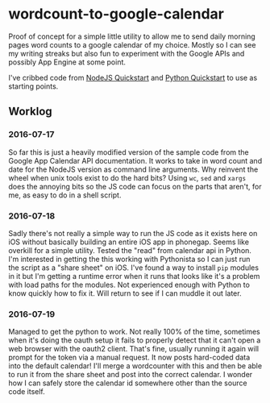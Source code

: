# wordcount-to-google-calendar

Proof of concept for a simple little utility to allow me to send daily morning pages word counts to a google calendar of my choice. Mostly so I can see my writing streaks but also fun to experiment with the Google APIs and possibly App Engine at some point.

I've cribbed code from [NodeJS Quickstart](https://developers.google.com/google-apps/calendar/quickstart/nodejs) and [Python Quickstart](https://developers.google.com/google-apps/calendar/quickstart/python) to use as starting points.

## Worklog
### 2016-07-17
So far this is just a heavily modified version of the sample code from the Google App Calendar API documentation. It works to take in word count and date for the NodeJS version as command line arguments. Why reinvent the wheel when unix tools exist to do the hard bits? Using `wc`, `sed` and `xargs` does the annoying bits so the JS code can focus on the parts that aren't, for me, as easy to do in a shell script.

### 2016-07-18 
Sadly there's not really a simple way to run the JS code as it exists here on iOS without basically building an entire iOS app in phonegap. Seems like overkill for a simple utility.
Tested the "read" from calendar api in Python. I'm interested in getting the this working with Pythonista so I can just run the script as a "share sheet" on iOS. I've found a way to install `pip` modules in it but I'm getting a runtime error when it runs that looks like it's a problem with load paths for the modules. Not experienced enough with Python to know quickly how to fix it. Will return to see if I can muddle it out later.

### 2016-07-19
Managed to get the python to work. Not really 100% of the time, sometimes when it's doing the oauth setup it fails to properly detect that it can't open a web browser with the oauth2 client. That's fine, usually running it again will prompt for the token via a manual request. It now posts hard-coded data into the default calendar! I'll merge a wordcounter with this and then be able to run it from the share sheet and post into the correct calendar. I wonder how I can safely store the calendar id somewhere other than the source code itself.
